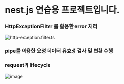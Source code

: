 # nest.js 연습용 프로젝트입니다.

### HttpExceptionFilter 를 활용한 error 처리
![http-exception.filter.ts](https://user-images.githubusercontent.com/46738141/149069387-dddb3a34-0c67-4813-afa0-7f632f2d4dde.png)

### pipe를 이용한 요정 데이터 유효성 검사 및 변환 수행

### request의 lifecycle
![image](https://user-images.githubusercontent.com/46738141/149090415-b7ddcef3-1175-4de3-ad0a-c3f94cc6a863.png)



